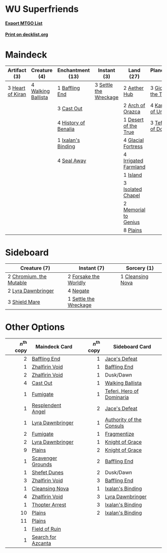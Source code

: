 # WU Superfriends

#### [Export MTGO List](../collection/WU%20Superfriends/WU%20Superfriends.txt)
#### [Print on decklist.org](http://decklist.org/?deckmain=2%09Aether%20Hub%0A2%09Arch%20of%20Orazca%0A1%09Baffling%20End%0A3%09Cast%20Out%0A1%09Desert%20of%20the%20True%0A3%09Gideon%20of%20the%20Trials%0A4%09Glacial%20Fortress%0A3%09Heart%20of%20Kiran%0A4%09History%20of%20Benalia%0A4%09Irrigated%20Farmland%0A1%09Island%0A3%09Isolated%20Chapel%0A1%09Ixalan's%20Binding%0A4%09Karn,%20Scion%20of%20Urza%0A2%09Memorial%20to%20Genius%0A8%09Plains%0A4%09Seal%20Away%0A3%09Settle%20the%20Wreckage%0A3%09Teferi,%20Hero%20of%20Dominaria%0A4%09Walking%20Ballista&deckside=2%09Chromium,%20the%20Mutable%0A1%09Cleansing%20Nova%0A2%09Forsake%20the%20Worldly%0A2%09Lyra%20Dawnbringer%0A4%09Negate%0A1%09Settle%20the%20Wreckage%0A3%09Shield%20Mare)
# Maindeck

|                                       Artifact (3)                                        |                                        Creature (4)                                         |                                       Enchantment (13)                                        |                                          Instant (3)                                           |                                           Land (27)                                           |                                          Planeswalker (10)                                           |
|-------------------------------------------------------------------------------------------|---------------------------------------------------------------------------------------------|-----------------------------------------------------------------------------------------------|------------------------------------------------------------------------------------------------|-----------------------------------------------------------------------------------------------|------------------------------------------------------------------------------------------------------|
|3 [Heart of Kiran](http://gatherer.wizards.com/Pages/Card/Details.aspx?multiverseid=423820)|4 [Walking Ballista](http://gatherer.wizards.com/Pages/Card/Details.aspx?multiverseid=423848)|1 [Baffling End](http://gatherer.wizards.com/Pages/Card/Details.aspx?multiverseid=439658)      |3 [Settle the Wreckage](http://gatherer.wizards.com/Pages/Card/Details.aspx?multiverseid=435186)|2 [Aether Hub](http://gatherer.wizards.com/Pages/Card/Details.aspx?multiverseid=417815)        |3 [Gideon of the Trials](http://gatherer.wizards.com/Pages/Card/Details.aspx?multiverseid=426716)     |
|                                                                                           |                                                                                             |3 [Cast Out](http://gatherer.wizards.com/Pages/Card/Details.aspx?multiverseid=426710)          |                                                                                                |2 [Arch of Orazca](http://gatherer.wizards.com/Pages/Card/Details.aspx?multiverseid=439849)    |4 [Karn, Scion of Urza](http://gatherer.wizards.com/Pages/Card/Details.aspx?multiverseid=442889)      |
|                                                                                           |                                                                                             |4 [History of Benalia](http://gatherer.wizards.com/Pages/Card/Details.aspx?multiverseid=442909)|                                                                                                |1 [Desert of the True](http://gatherer.wizards.com/Pages/Card/Details.aspx?multiverseid=430863)|3 [Teferi, Hero of Dominaria](http://gatherer.wizards.com/Pages/Card/Details.aspx?multiverseid=443095)|
|                                                                                           |                                                                                             |1 [Ixalan's Binding](http://gatherer.wizards.com/Pages/Card/Details.aspx?multiverseid=435168)  |                                                                                                |4 [Glacial Fortress](http://gatherer.wizards.com/Pages/Card/Details.aspx?multiverseid=435416)  |                                                                                                      |
|                                                                                           |                                                                                             |4 [Seal Away](http://gatherer.wizards.com/Pages/Card/Details.aspx?multiverseid=442919)         |                                                                                                |4 [Irrigated Farmland](http://gatherer.wizards.com/Pages/Card/Details.aspx?multiverseid=426947)|                                                                                                      |
|                                                                                           |                                                                                             |                                                                                               |                                                                                                |1 [Island](http://gatherer.wizards.com/Pages/Card/Details.aspx?multiverseid=439602)            |                                                                                                      |
|                                                                                           |                                                                                             |                                                                                               |                                                                                                |3 [Isolated Chapel](http://gatherer.wizards.com/Pages/Card/Details.aspx?multiverseid=382189)   |                                                                                                      |
|                                                                                           |                                                                                             |                                                                                               |                                                                                                |2 [Memorial to Genius](http://gatherer.wizards.com/Pages/Card/Details.aspx?multiverseid=443131)|                                                                                                      |
|                                                                                           |                                                                                             |                                                                                               |                                                                                                |8 [Plains](http://gatherer.wizards.com/Pages/Card/Details.aspx?multiverseid=439601)            |                                                                                                      |


# Sideboard

|                                           Creature (7)                                           |                                          Instant (7)                                           |                                        Sorcery (1)                                        |
|--------------------------------------------------------------------------------------------------|------------------------------------------------------------------------------------------------|-------------------------------------------------------------------------------------------|
|2 [Chromium, the Mutable](http://gatherer.wizards.com/Pages/Card/Details.aspx?multiverseid=447350)|2 [Forsake the Worldly](http://gatherer.wizards.com/Pages/Card/Details.aspx?multiverseid=426715)|1 [Cleansing Nova](http://gatherer.wizards.com/Pages/Card/Details.aspx?multiverseid=447145)|
|2 [Lyra Dawnbringer](http://gatherer.wizards.com/Pages/Card/Details.aspx?multiverseid=442914)     |4 [Negate](http://gatherer.wizards.com/Pages/Card/Details.aspx?multiverseid=447135)             |                                                                                           |
|3 [Shield Mare](http://gatherer.wizards.com/Pages/Card/Details.aspx?multiverseid=447173)          |1 [Settle the Wreckage](http://gatherer.wizards.com/Pages/Card/Details.aspx?multiverseid=435186)|                                                                                           |


# Other Options

|*n*<sup>th</sup> copy|                                        Maindeck Card                                        |*n*<sup>th</sup> copy|                                           Sideboard Card                                           |
|--------------------:|---------------------------------------------------------------------------------------------|--------------------:|----------------------------------------------------------------------------------------------------|
|                    2|[Baffling End](http://gatherer.wizards.com/Pages/Card/Details.aspx?multiverseid=439658)      |                    1|[Jace's Defeat](http://gatherer.wizards.com/Pages/Card/Details.aspx?multiverseid=430727)            |
|                    1|[Zhalfirin Void](http://gatherer.wizards.com/Pages/Card/Details.aspx?multiverseid=443137)    |                    1|[Baffling End](http://gatherer.wizards.com/Pages/Card/Details.aspx?multiverseid=439658)             |
|                    2|[Zhalfirin Void](http://gatherer.wizards.com/Pages/Card/Details.aspx?multiverseid=443137)    |                    1|Dusk/Dawn                                                                                           |
|                    4|[Cast Out](http://gatherer.wizards.com/Pages/Card/Details.aspx?multiverseid=426710)          |                    1|[Walking Ballista](http://gatherer.wizards.com/Pages/Card/Details.aspx?multiverseid=423848)         |
|                    1|[Fumigate](http://gatherer.wizards.com/Pages/Card/Details.aspx?multiverseid=417588)          |                    1|[Teferi, Hero of Dominaria](http://gatherer.wizards.com/Pages/Card/Details.aspx?multiverseid=443095)|
|                    1|[Resplendent Angel](http://gatherer.wizards.com/Pages/Card/Details.aspx?multiverseid=447170) |                    2|[Jace's Defeat](http://gatherer.wizards.com/Pages/Card/Details.aspx?multiverseid=430727)            |
|                    1|[Lyra Dawnbringer](http://gatherer.wizards.com/Pages/Card/Details.aspx?multiverseid=442914)  |                    1|[Authority of the Consuls](http://gatherer.wizards.com/Pages/Card/Details.aspx?multiverseid=417578) |
|                    2|[Fumigate](http://gatherer.wizards.com/Pages/Card/Details.aspx?multiverseid=417588)          |                    1|[Fragmentize](http://gatherer.wizards.com/Pages/Card/Details.aspx?multiverseid=417587)              |
|                    2|[Lyra Dawnbringer](http://gatherer.wizards.com/Pages/Card/Details.aspx?multiverseid=442914)  |                    1|[Knight of Grace](http://gatherer.wizards.com/Pages/Card/Details.aspx?multiverseid=442911)          |
|                    9|[Plains](http://gatherer.wizards.com/Pages/Card/Details.aspx?multiverseid=439601)            |                    2|[Knight of Grace](http://gatherer.wizards.com/Pages/Card/Details.aspx?multiverseid=442911)          |
|                    1|[Scavenger Grounds](http://gatherer.wizards.com/Pages/Card/Details.aspx?multiverseid=430871) |                    2|[Baffling End](http://gatherer.wizards.com/Pages/Card/Details.aspx?multiverseid=439658)             |
|                    1|[Shefet Dunes](http://gatherer.wizards.com/Pages/Card/Details.aspx?multiverseid=430872)      |                    2|Dusk/Dawn                                                                                           |
|                    3|[Zhalfirin Void](http://gatherer.wizards.com/Pages/Card/Details.aspx?multiverseid=443137)    |                    3|[Baffling End](http://gatherer.wizards.com/Pages/Card/Details.aspx?multiverseid=439658)             |
|                    1|[Cleansing Nova](http://gatherer.wizards.com/Pages/Card/Details.aspx?multiverseid=447145)    |                    1|[Ixalan's Binding](http://gatherer.wizards.com/Pages/Card/Details.aspx?multiverseid=435168)         |
|                    4|[Zhalfirin Void](http://gatherer.wizards.com/Pages/Card/Details.aspx?multiverseid=443137)    |                    3|[Lyra Dawnbringer](http://gatherer.wizards.com/Pages/Card/Details.aspx?multiverseid=442914)         |
|                    1|[Thopter Arrest](http://gatherer.wizards.com/Pages/Card/Details.aspx?multiverseid=423692)    |                    3|[Ixalan's Binding](http://gatherer.wizards.com/Pages/Card/Details.aspx?multiverseid=435168)         |
|                   10|[Plains](http://gatherer.wizards.com/Pages/Card/Details.aspx?multiverseid=439601)            |                    2|[Ixalan's Binding](http://gatherer.wizards.com/Pages/Card/Details.aspx?multiverseid=435168)         |
|                   11|[Plains](http://gatherer.wizards.com/Pages/Card/Details.aspx?multiverseid=439601)            |                     |                                                                                                    |
|                    1|[Field of Ruin](http://gatherer.wizards.com/Pages/Card/Details.aspx?multiverseid=435415)     |                     |                                                                                                    |
|                    1|[Search for Azcanta](http://gatherer.wizards.com/Pages/Card/Details.aspx?multiverseid=435226)|                     |                                                                                                    |

